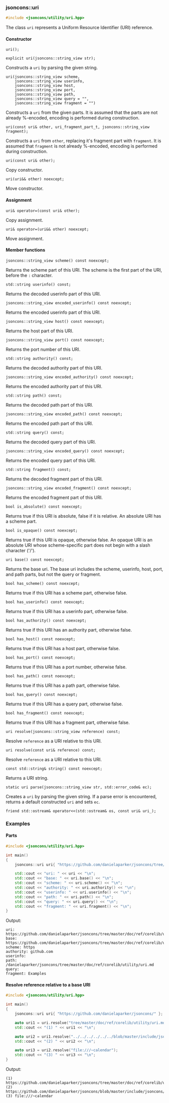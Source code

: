 ### jsoncons::uri

```cpp
#include <jsoncons/utility/uri.hpp>

```
The class `uri` represents a Uniform Resource Identifier (URI) reference.

#### Constructor

    uri();

    explicit uri(jsoncons::string_view str);
Constructs a `uri` by parsing the given string.

    uri(jsoncons::string_view scheme,
        jsoncons::string_view userinfo,
        jsoncons::string_view host,
        jsoncons::string_view port,
        jsoncons::string_view path,
        jsoncons::string_view query = "",
        jsoncons::string_view fragment = "")
Constructs a `uri` from the given parts. It is assumed that the parts
are not already %-encoded, encoding is performed during construction.
 
    uri(const uri& other, uri_fragment_part_t, jsoncons::string_view fragment);
Constructs a `uri` from `other`, replacing it's fragment part with `fragment`.
It is assumed that `fragment` is not already %-encoded, encoding is performed 
during construction.

    uri(const uri& other);
Copy constructor.

    uri(uri&& other) noexcept;
Move constructor.

#### Assignment
    
    uri& operator=(const uri& other);
Copy assignment.
    
    uri& operator=(uri&& other) noexcept;
Move assignment.

#### Member functions

    jsoncons::string_view scheme() const noexcept;
Returns the scheme part of this URI. The scheme is the first part of the URI, before the `:` character.

    std::string userinfo() const;
Returns the decoded userinfo part of this URI.

    jsoncons::string_view encoded_userinfo() const noexcept;
Returns the encoded userinfo part of this URI.

    jsoncons::string_view host() const noexcept;
Returns the host part of this URI.

    jsoncons::string_view port() const noexcept;
Returns the port number of this URI.

    std::string authority() const;
Returns the decoded authority part of this URI.

    jsoncons::string_view encoded_authority() const noexcept;
Returns the encoded authority part of this URI.

    std::string path() const;
Returns the decoded path part of this URI.

    jsoncons::string_view encoded_path() const noexcept;
Returns the encoded path part of this URI.

    std::string query() const;
Returns the decoded query part of this URI.

    jsoncons::string_view encoded_query() const noexcept;
Returns the encoded query part of this URI.

    std::string fragment() const;
Returns the decoded fragment part of this URI.

    jsoncons::string_view encoded_fragment() const noexcept;
Returns the encoded fragment part of this URI.

    bool is_absolute() const noexcept;
Returns true if this URI is absolute, false if it is relative.
An absolute URI has a scheme part.

    bool is_opaque() const noexcept;
Returns true if this URI is opaque, otherwise false.
An opaque URI is an absolute URI whose scheme-specific part does not begin with a slash character ('/').

    uri base() const noexcept;
Returns the base uri. The base uri includes the scheme, userinfo, host, port, and path parts,
but not the query or fragment.     

    bool has_scheme() const noexcept;
Returns true if this URI has a scheme part, otherwise false.

    bool has_userinfo() const noexcept;
Returns true if this URI has a userinfo part, otherwise false.

    bool has_authority() const noexcept;
Returns true if this URI has an authority part, otherwise false.

    bool has_host() const noexcept;
Returns true if this URI has a host part, otherwise false.

    bool has_port() const noexcept;
Returns true if this URI has a port number, otherwise false.

    bool has_path() const noexcept;
Returns true if this URI has a path part, otherwise false.

    bool has_query() const noexcept;
Returns true if this URI has a query part, otherwise false.

    bool has_fragment() const noexcept;
Returns true if this URI has a fragment part, otherwise false.

    uri resolve(jsoncons::string_view reference) const;
Resolve `reference` as a URI relative to this URI.

    uri resolve(const uri& reference) const;
Resolve `reference` as a URI relative to this URI.

    const std::string& string() const noexcept;
Returns a URI string.

    static uri parse(jsoncons::string_view str, std::error_code& ec);
Creates a `uri` by parsing the given string. If a parse error is
encountered, returns a default constructed `uri` and sets `ec`.

    friend std::ostream& operator<<(std::ostream& os, const uri& uri_);

### Examples

#### Parts
  
```cpp
#include <jsoncons/utility/uri.hpp>

int main()
{
    jsoncons::uri uri{ "https://github.com/danielaparker/jsoncons/tree/master/doc/ref/corelib/utility/uri.md#Examples" };

    std::cout << "uri: " << uri << "\n";
    std::cout << "base: " << uri.base() << "\n";
    std::cout << "scheme: " << uri.scheme() << "\n";
    std::cout << "authority: " << uri.authority() << "\n";
    std::cout << "userinfo: " << uri.userinfo() << "\n";
    std::cout << "path: " << uri.path() << "\n";
    std::cout << "query: " << uri.query() << "\n";
    std::cout << "fragment: " << uri.fragment() << "\n";
}
```

Output:

```
uri: https://github.com/danielaparker/jsoncons/tree/master/doc/ref/corelib/utility/uri.md#Examples
base: https://github.com/danielaparker/jsoncons/tree/master/doc/ref/corelib/utility/uri.md
scheme: https
authority: github.com
userinfo:
path: /danielaparker/jsoncons/tree/master/doc/ref/corelib/utility/uri.md
query:
fragment: Examples
```

#### Resolve reference relative to a base URI
  
```cpp
#include <jsoncons/utility/uri.hpp>

int main()
{
    jsoncons::uri uri{ "https://github.com/danielaparker/jsoncons/" };

    auto uri1 = uri.resolve("tree/master/doc/ref/corelib/utility/uri.md#Examples");
    std::cout << "(1) " << uri1 << "\n";

    auto uri2 = uri1.resolve("../../../../../../blob/master/include/jsoncons/utility/uri.hpp");
    std::cout << "(2) " << uri2 << "\n";

    auto uri3 = uri2.resolve("file:///~calendar");
    std::cout << "(3) " << uri3 << "\n";
}
```

Output:

```
(1) https://github.com/danielaparker/jsoncons/tree/master/doc/ref/corelib/utility/uri.md#Examples
(2) https://github.com/danielaparker/jsoncons/blob/master/include/jsoncons/utility/uri.hpp
(3) file:///~calendar
```

